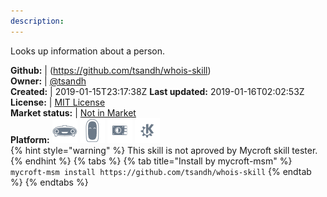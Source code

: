 ```yaml
---
description: 
---
```

Looks up information about a person.

**Github:** | (https://github.com/tsandh/whois-skill)  
**Owner:** | [@tsandh](https://github.com/tsandh)  
**Created:** | 2019-01-15T23:17:38Z  **Last updated:** 2019-01-16T02:02:53Z  
**License:** | [MIT License](https://api.github.com/licenses/mit)  
**Market status:** | [Not in Market](https://market.mycroft.ai/skill/)  
**Platform:**   ![](.gitbook/assets/mark-1-icon.png)  ![](.gitbook/assets/mark-2-icon.png)  ![](.gitbook/assets/picroft-icon.png)  ![](.gitbook/assets/kde.png)   
{% hint style="warning" %}
This skill is not aproved by Mycroft skill tester.
{% endhint %}
  {% tabs %}
{% tab title="Install by mycroft-msm" %}
``` mycroft-msm install https://github.com/tsandh/whois-skill```
{% endtab %}
  {% endtabs %}
  